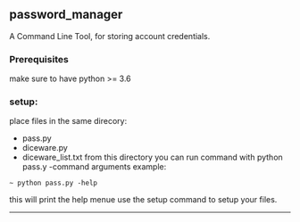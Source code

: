 ## password_manager
A Command Line Tool, for storing account credentials. 


### Prerequisites
make sure to have python >= 3.6 


### setup:
place files in the same direcory: 
* pass.py
* diceware.py
* diceware_list.txt
from this directory you can run command with python pass.y -command arguments
example:
```
~ python pass.py -help
```
this will print the help menue
use the setup command to setup your files.

--- 
